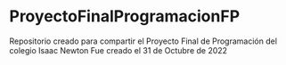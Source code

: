 # ProyectoFinalProgramacionFP
Repositorio creado para compartir el Proyecto Final de Programación del colegio Isaac Newton
Fue creado el 31 de Octubre de 2022
